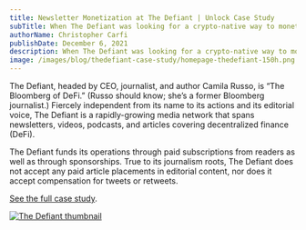 ```yaml
---
title: Newsletter Monetization at The Defiant | Unlock Case Study
subTitle: When The Defiant was looking for a crypto-native way to monetize its content and newsletter subscriptions, it turned to the Unlock Protocol.
authorName: Christopher Carfi
publishDate: December 6, 2021
description: When The Defiant was looking for a crypto-native way to monetize its content and newsletter subscriptions, it turned to the Unlock Protocol.
image: /images/blog/thedefiant-case-study/homepage-thedefiant-150h.png
---
```


The Defiant, headed by CEO, journalist, and author Camila Russo, is “The Bloomberg of DeFi.” (Russo should know; she’s a former Bloomberg journalist.) Fiercely independent from its name to its actions and its editorial voice, The Defiant is a rapidly-growing media network that spans newsletters, videos, podcasts, and articles covering decentralized finance (DeFi).

The Defiant funds its operations through paid subscriptions from readers as well as through sponsorships. True to its journalism roots, The Defiant does not accept any paid article placements in editorial content, nor does it accept compensation for tweets or retweets.

[See the full case study](https://19942922.fs1.hubspotusercontent-na1.net/hubfs/19942922/The%20Defiant%20-%20Unlock%20Case%20Study.pdf).

[![The Defiant thumbnail](/images/blog/thedefiant-case-study/thedefiant-thumbnail-2.png)](https://19942922.fs1.hubspotusercontent-na1.net/hubfs/19942922/The%20Defiant%20-%20Unlock%20Case%20Study.pdf)
